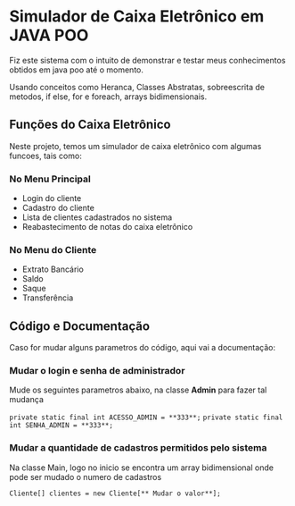 # Simulador de Caixa Eletrônico em JAVA POO

Fiz este sistema com o intuito de demonstrar e testar meus conhecimentos obtidos em java poo até o momento. 

Usando conceitos como Heranca, Classes Abstratas, sobreescrita de metodos, if else, for e foreach, arrays bidimensionais.


## Funções do Caixa Eletrônico

Neste projeto, temos um simulador de caixa eletrônico com algumas funcoes, tais como:

### No Menu Principal

* Login do cliente
* Cadastro do cliente
* Lista de clientes cadastrados no sistema
* Reabastecimento de notas do caixa eletrônico

### No Menu do Cliente

* Extrato Bancário
* Saldo
* Saque
* Transferência

## Código e Documentação

Caso for mudar alguns parametros do código, aqui vai a documentação:

### Mudar o login e senha de administrador

Mude os seguintes parametros abaixo, na classe **Admin** para fazer tal mudança

```private static final int ACESSO_ADMIN = **333**;```
```private static final int SENHA_ADMIN = **333**;```

### Mudar a quantidade de cadastros permitidos pelo sistema

Na classe Main, logo no inicio se encontra um array bidimensional onde pode ser mudado o numero de cadastros

```Cliente[] clientes = new Cliente[** Mudar o valor**];```





